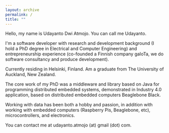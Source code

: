 ```yaml
---
layout: archive
permalink: /
title: ""
---
```


Hello, my name is Udayanto Dwi Atmojo. You can call me Udayanto.

I'm a software developer with research and development background (I hold a PhD degree in Electrical and Computer Engineering) and entrepreneurship experience (co-founded a Finnish company gaIoTa, we do software consultancy and produce development). 

Currently residing in Helsinki, Finland. Am a graduate from The University of Auckland, New Zealand. 

The core work of my PhD was a middleware and library based on Java for programming distributed embedded systems, demonstrated in Industry 4.0 application, based on distributed embedded computers Beaglebone Black.  

Working with data has been both a hobby and passion, in addition with working with embedded computers (Raspberry Pis, Beaglebone, etc), microcontrollers, and electronics.

You can contact me at udayanto.atmojo (at) gmail (dot) com.

<!-- <div class="tiles">
{% for post in site.posts %}
	{% include post-grid.html %}
{% endfor %} </div> /.tiles -->
